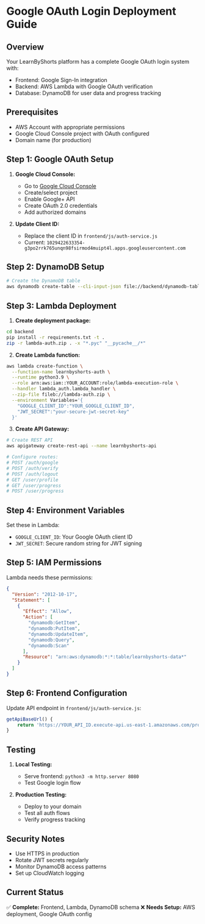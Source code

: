 # Google OAuth Login Deployment Guide

## Overview
Your LearnByShorts platform has a complete Google OAuth login system with:
- Frontend: Google Sign-In integration
- Backend: AWS Lambda with Google OAuth verification
- Database: DynamoDB for user data and progress tracking

## Prerequisites
- AWS Account with appropriate permissions
- Google Cloud Console project with OAuth configured
- Domain name (for production)

## Step 1: Google OAuth Setup

1. **Google Cloud Console:**
   - Go to [Google Cloud Console](https://console.cloud.google.com)
   - Create/select project
   - Enable Google+ API
   - Create OAuth 2.0 credentials
   - Add authorized domains

2. **Update Client ID:**
   - Replace the client ID in `frontend/js/auth-service.js`
   - Current: `1029422633354-g3po2rrk765unqn98fsirmod4muipt4l.apps.googleusercontent.com`

## Step 2: DynamoDB Setup

```bash
# Create the DynamoDB table
aws dynamodb create-table --cli-input-json file://backend/dynamodb-table.json
```

## Step 3: Lambda Deployment

1. **Create deployment package:**
```bash
cd backend
pip install -r requirements.txt -t .
zip -r lambda-auth.zip . -x "*.pyc" "__pycache__/*"
```

2. **Create Lambda function:**
```bash
aws lambda create-function \
  --function-name learnbyshorts-auth \
  --runtime python3.9 \
  --role arn:aws:iam::YOUR_ACCOUNT:role/lambda-execution-role \
  --handler lambda_auth.lambda_handler \
  --zip-file fileb://lambda-auth.zip \
  --environment Variables='{
    "GOOGLE_CLIENT_ID":"YOUR_GOOGLE_CLIENT_ID",
    "JWT_SECRET":"your-secure-jwt-secret-key"
  }'
```

3. **Create API Gateway:**
```bash
# Create REST API
aws apigateway create-rest-api --name learnbyshorts-api

# Configure routes:
# POST /auth/google
# POST /auth/verify  
# POST /auth/logout
# GET /user/profile
# GET /user/progress
# POST /user/progress
```

## Step 4: Environment Variables

Set these in Lambda:
- `GOOGLE_CLIENT_ID`: Your Google OAuth client ID
- `JWT_SECRET`: Secure random string for JWT signing

## Step 5: IAM Permissions

Lambda needs these permissions:
```json
{
  "Version": "2012-10-17",
  "Statement": [
    {
      "Effect": "Allow",
      "Action": [
        "dynamodb:GetItem",
        "dynamodb:PutItem",
        "dynamodb:UpdateItem",
        "dynamodb:Query",
        "dynamodb:Scan"
      ],
      "Resource": "arn:aws:dynamodb:*:*:table/learnbyshorts-data*"
    }
  ]
}
```

## Step 6: Frontend Configuration

Update API endpoint in `frontend/js/auth-service.js`:
```javascript
getApiBaseUrl() {
    return 'https://YOUR_API_ID.execute-api.us-east-1.amazonaws.com/prod';
}
```

## Testing

1. **Local Testing:**
   - Serve frontend: `python3 -m http.server 8080`
   - Test Google login flow

2. **Production Testing:**
   - Deploy to your domain
   - Test all auth flows
   - Verify progress tracking

## Security Notes

- Use HTTPS in production
- Rotate JWT secrets regularly
- Monitor DynamoDB access patterns
- Set up CloudWatch logging

## Current Status

✅ **Complete:** Frontend, Lambda, DynamoDB schema
❌ **Needs Setup:** AWS deployment, Google OAuth config
